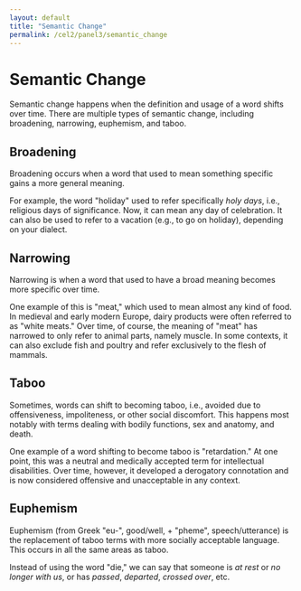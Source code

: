 ```yaml
---
layout: default
title: "Semantic Change"
permalink: /cel2/panel3/semantic_change
---
```


# Semantic Change

Semantic change happens when the definition and usage of a word shifts over time. There are multiple types of semantic change, including broadening, narrowing, euphemism, and taboo.

## Broadening

Broadening occurs when a word that used to mean something specific gains a more general meaning. 

For example, the word "holiday" used to refer specifically *holy days*, i.e., religious days of significance. Now, it can mean any day of celebration. It can also be used to refer to a vacation (e.g., to go on holiday), depending on your dialect.


## Narrowing

Narrowing is when a word that used to have a broad meaning becomes more specific over time. 

One example of this is "meat," which used to mean almost any kind of food. In medieval and early modern Europe, dairy products were often referred to as "white meats." Over time, of course, the meaning of "meat" has narrowed to only refer to animal parts, namely muscle. In some contexts, it can also exclude fish and poultry and refer exclusively to the flesh of mammals.


## Taboo

Sometimes, words can shift to becoming taboo, i.e., avoided due to offensiveness, impoliteness, or other social discomfort. This happens most notably with terms dealing with bodily functions, sex and anatomy, and death.

One example of a word shifting to become taboo is "retardation." At one point, this was a neutral and medically accepted term for intellectual disabilities. Over time, however, it developed a derogatory connotation and is now considered offensive and unacceptable in any context.



## Euphemism

Euphemism (from Greek "eu-", good/well, + "pheme", speech/utterance) is the replacement of taboo terms with more socially acceptable language. This occurs in all the same areas as taboo. 

Instead of using the word "die," we can say that someone is *at rest* or *no longer with us*, or has *passed*, *departed*, *crossed over*, etc.




